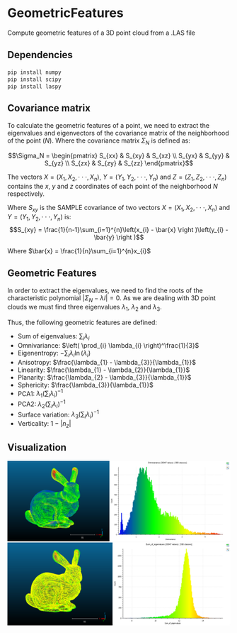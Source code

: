 # GeometricFeatures
Compute geometric features of a 3D point cloud from a .LAS file

## Dependencies
```
pip install numpy
pip install scipy
pip install laspy
```

## Covariance matrix

To calculate the geometric features of a point, we need to extract the eigenvalues and eigenvectors of the covariance matrix of the neighborhood of the point ($N$). Where the covariance matrix $\Sigma_N$ is defined as:

$$\Sigma_N = \begin{pmatrix}
 S_{xx} & S_{xy} & S_{xz} \\ 
 S_{yx} & S_{yy} & S_{yz} \\ 
 S_{zx} & S_{zy} & S_{zz}
\end{pmatrix}$$

The vectors $X = (X_{1}, X_{2}, \cdot \cdot \cdot, X_{n})$, $Y = (Y_{1}, Y_{2}, \cdot \cdot \cdot, Y_{n})$ and $Z = (Z_{1}, Z_{2}, \cdot \cdot \cdot, Z_{n})$ contains the $x$, $y$ and $z$ coordinates of each point of the neighborhood $N$ respectively.

Where $S_{xy}$ is the SAMPLE covariance of two vectors $X = (X_{1}, X_{2}, \cdot \cdot \cdot, X_{n})$ and $Y = (Y_{1}, Y_{2}, \cdot \cdot \cdot, Y_{n})$ is:
$$S_{xy} = \frac{1}{n-1}\sum_{i=1}^{n}\left(x_{i} - \bar{x} \right )\left(y_{i} - \bar{y} \right )$$

Where $\bar{x} = \frac{1}{n}\sum_{i=1}^{n}x_{i}$

## Geometric Features

In order to extract the eigenvalues, we need to find the roots of the characteristic polynomial $\left| \Sigma_N - \lambda I \right| = 0$. As we are dealing with 3D point clouds we must find three eigenvalues $\lambda_{1}$, $\lambda_{2}$ and $\lambda_{3}$.

Thus, the following geometric features are defined:

* Sum of eigenvalues: $\sum_{i} \lambda_{i}$
* Omnivariance: $\left( \prod_{i} \lambda_{i} \right)^\frac{1}{3}$
* Eigenentropy: $-\sum_{i}\lambda_{i}\ln\left( \lambda_{i} \right )$
* Anisotropy: $\frac{\lambda_{1} - \lambda_{3}}{\lambda_{1}}$
* Linearity: $\frac{\lambda_{1} - \lambda_{2}}{\lambda_{1}}$
* Planarity: $\frac{\lambda_{2} - \lambda_{3}}{\lambda_{1}}$
* Sphericity: $\frac{\lambda_{3}}{\lambda_{1}}$
* PCA1: $\lambda_{1}\left ( \sum _{i} \lambda_{i} \right )^{-1}$
* PCA2: $\lambda_{2}\left ( \sum _{i} \lambda_{i} \right )^{-1}$
* Surface variation: $\lambda_{3}\left ( \sum _{i} \lambda_{i} \right )^{-1}$
* Verticality: $1 - \left | n_{z} \right |$

## Visualization
![](img/omnivariance.png)
![](img/sumEigenvalues.png)